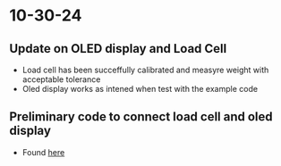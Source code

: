# 10-30-24

## Update on OLED display and Load Cell
- Load cell has been succeffully calibrated and measyre weight with acceptable tolerance
- Oled display works as intened when test with the example code

## Preliminary code to connect load cell and oled display 
- Found [here](software\ino\OLED&LoadCell_Code\Oled%LoadCell_Code.ino)